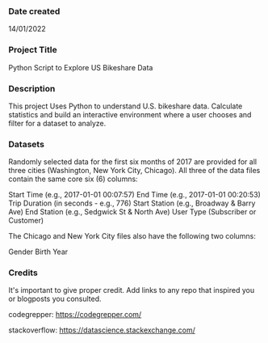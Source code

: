 

### Date created
14/01/2022

### Project Title
Python Script to Explore US Bikeshare Data

### Description
This project Uses Python to understand U.S. bikeshare data. Calculate statistics and build an interactive environment where a user chooses and filter for a dataset to analyze.

### Datasets
Randomly selected data for the first six months of 2017 are provided for all three cities (Washington, New York City, Chicago). All three of the data files contain the same core six (6) columns:

Start Time (e.g., 2017-01-01 00:07:57)
End Time (e.g., 2017-01-01 00:20:53)
Trip Duration (in seconds - e.g., 776)
Start Station (e.g., Broadway & Barry Ave)
End Station (e.g., Sedgwick St & North Ave)
User Type (Subscriber or Customer)

The Chicago and New York City files also have the following two columns:

Gender
Birth Year

### Credits
It's important to give proper credit. Add links to any repo that inspired you or blogposts you consulted.

codegrepper: https://codegrepper.com/

stackoverflow: https://datascience.stackexchange.com/ 

